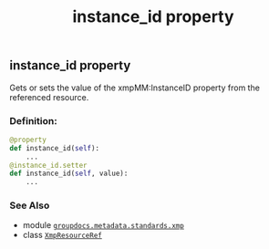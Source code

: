 ﻿---
title: instance_id property
second_title: GroupDocs.Metadata for Python via .NET API References
description: 
type: docs
url: /python-net/groupdocs.metadata.standards.xmp/xmpresourceref/instance_id/
is_root: false
weight: 160
---

## instance_id property


Gets or sets the value of the xmpMM:InstanceID property from the referenced resource.
### Definition:
```python
@property
def instance_id(self):
    ...
@instance_id.setter
def instance_id(self, value):
    ...
```

### See Also
* module [`groupdocs.metadata.standards.xmp`](../../)
* class [`XmpResourceRef`](/metadata/python-net/groupdocs.metadata.standards.xmp/xmpresourceref)
